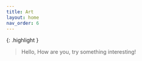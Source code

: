 ```yaml
---
title: Art
layout: home
nav_order: 6
---
```

{: .highlight }
> Hello, How are you, try something interesting!